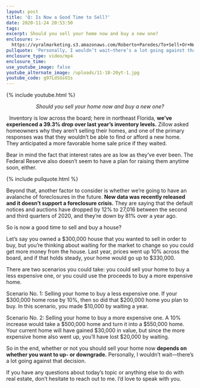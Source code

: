 ```yaml
---
layout: post
title: 'Q: Is Now a Good Time to Sell?'
date: 2020-11-24 20:53:50
tags:
excerpt: Should you sell your home now and buy a new one?
enclosure: >-
  https://vyralmarketing.s3.amazonaws.com/Roberto+Paredes/To+Sell+Or+Not+To+Sell.mp4
pullquote: 'Personally, I wouldn’t wait—there’s a lot going against that decision.'
enclosure_type: video/mp4
enclosure_time:
use_youtube_image: false
youtube_alternate_image: /uploads/11-18-20yt-1.jpg
youtube_code: g97LdSGsO1s
---
```


{% include youtube.html %}

<center><em>Should you sell your home now and buy a new one?</em></center>

&nbsp;
Inventory is low across the board; here in northeast Florida, **we’ve experienced a 39.3% drop over last year’s inventory levels.** Zillow asked homeowners why they aren’t selling their homes, and one of the primary responses was that they wouldn’t be able to find or afford a new home. They anticipated a more favorable home sale price if they waited.

Bear in mind the fact that interest rates are as low as they’ve ever been. The Federal Reserve also doesn’t seem to have a plan for raising them anytime soon, either.&nbsp;

{% include pullquote.html %}

Beyond that, another factor to consider is whether we’re going to have an avalanche of foreclosures in the future. **New data was recently released and it doesn’t support a foreclosure crisis.** They are saying that the default notices and auctions have dropped by 12% to 27,016 between the second and third quarters of 2020, and they’re down by 81% over a year ago.

So is now a good time to sell and buy a house?&nbsp;

Let’s say you owned a $300,000 house that you wanted to sell in order to buy, but you’re thinking about waiting for the market to change so you could get more money from the house. Last year, prices went up 10% across the board, and if that holds steady, your home would go up to $330,000.

There are two scenarios you could take: you could sell your home to buy a less expensive one, or you could use the proceeds to buy a more expensive home.

Scenario No. 1: Selling your home to buy a less expensive one. If your $300,000 home rose by 10%, then so did that $200,000 home you plan to buy. In this scenario, you made $10,000 by waiting a year.

Scenario No. 2: Selling your home to buy a more expensive one. A 10% increase would take a $500,000 home and turn it into a $550,000 home. Your current home will have gained $30,000 in value, but since the more expensive home also went up, you’ll have lost $20,000 by waiting.

So in the end, whether or not you should sell your home now **depends on whether you want to up- or downgrade.** Personally, I wouldn’t wait—there’s a lot going against that decision.

If you have any questions about today’s topic or anything else to do with real estate, don’t hesitate to reach out to me. I’d love to speak with you.